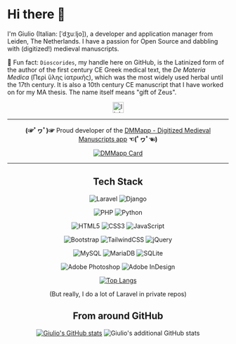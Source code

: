 # Hi there 👋

I'm Giulio (Italian: [ˈdʒuːljo]), a developer and application manager from Leiden, The Netherlands. I have a passion for Open Source and dabbling with (digitized!) medieval manuscripts.

📖 Fun fact: `Dioscorides`, my handle here on GitHub, is the Latinized form of the author of the first century CE Greek medical text, the _De Materia Medica_ (Περὶ ὕλης ἰατρικῆς), which was the most widely used herbal until the 17th century. It is also a 10th century CE manuscript that I have worked on for my MA thesis. The name itself means "gift of Zeus".

<div align="center">
  <img src="https://img.shields.io/static/v1?message=LinkedIn&logo=linkedin&label=&color=0077B5&logoColor=white&labelColor=&style=for-the-badge" height="25" alt="linkedin logo"  />

---

  **(☞ﾟヮﾟ)☞**  Proud developer of the [DMMapp - Digitized Medieval Manuscripts app](https://digitizedmedievalmanuscripts.org/) **☜(ﾟヮﾟ☜)**

  [![DMMapp Card](https://github-readme-stats.vercel.app/api/pin/?username=SexyCodicology&repo=DMMapp-Open-Source)](https://github.com/anuraghazra/github-readme-stats)


---

<h2> Tech Stack </h2>

![Laravel](https://img.shields.io/badge/laravel-%23FF2D20.svg?style=for-the-badge&logo=laravel&logoColor=white) ![Django](https://img.shields.io/badge/django-%23092E20.svg?style=for-the-badge&logo=django&logoColor=white)

![PHP](https://img.shields.io/badge/php-%23777BB4.svg?style=for-the-badge&logo=php&logoColor=white) ![Python](https://img.shields.io/badge/python-3670A0?style=for-the-badge&logo=python&logoColor=ffdd54)

![HTML5](https://img.shields.io/badge/html5-%23E34F26.svg?style=for-the-badge&logo=html5&logoColor=white) ![CSS3](https://img.shields.io/badge/css3-%231572B6.svg?style=for-the-badge&logo=css3&logoColor=white) ![JavaScript](https://img.shields.io/badge/javascript-%23323330.svg?style=for-the-badge&logo=javascript&logoColor=%23F7DF1E)

![Bootstrap](https://img.shields.io/badge/bootstrap-%238511FA.svg?style=for-the-badge&logo=bootstrap&logoColor=white) ![TailwindCSS](https://img.shields.io/badge/tailwindcss-%2338B2AC.svg?style=for-the-badge&logo=tailwind-css&logoColor=white) ![jQuery](https://img.shields.io/badge/jquery-%230769AD.svg?style=for-the-badge&logo=jquery&logoColor=white)

![MySQL](https://img.shields.io/badge/mysql-%2300000f.svg?style=for-the-badge&logo=mysql&logoColor=white) ![MariaDB](https://img.shields.io/badge/MariaDB-003545?style=for-the-badge&logo=mariadb&logoColor=white) ![SQLite](https://img.shields.io/badge/sqlite-%2307405e.svg?style=for-the-badge&logo=sqlite&logoColor=white)

![Adobe Photoshop](https://img.shields.io/badge/adobe%20photoshop-%2331A8FF.svg?style=for-the-badge&logo=adobe%20photoshop&logoColor=white) ![Adobe InDesign](https://img.shields.io/badge/Adobe%20InDesign-49021F?style=for-the-badge&logo=adobeindesign&logoColor=FF3366)

[![Top Langs](https://github-readme-stats.vercel.app/api/top-langs/?username=Dioscorides&layout=donut&bg_color=0,2d388a,00aeef&title_color=fff&text_color=fff)](https://github.com/Dioscorides/)

(But really, I do a lot of Laravel in private repos)

## From around GitHub

[![Giulio's GitHub stats](https://github-readme-stats.vercel.app/api?username=Dioscorides\&rank_icon=github&include_all_commits=true&bg_color=0,2d388a,00aeef&show_icons=true&title_color=fff&icon_color=fff&text_color=fff)](https://github.com/Dioscorides/)
![Giulio's additional GitHub stats](https://github-contributor-stats.vercel.app/api?username=Dioscorides&limit=8&bg_color=0,2d388a,00aeef&title_color=fff&text_color=fff&combine_all_yearly_contributions=true)

</div>
